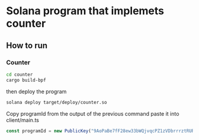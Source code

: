 # Solana program that implemets counter

## How to run

### Counter

```bash
cd counter
cargo build-bpf
```
then deploy the program
```bash
solana deploy target/deploy/counter.so
```
Copy programId from the output of the previous command
paste it into client/main.ts

```typescript
const programId = new PublicKey("9AoPaBe7fF28ew33bWQjvqcPZ1zVDbrrrztRURZn3KKL");
```


